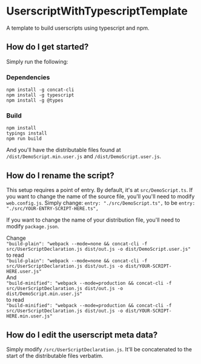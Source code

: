# UserscriptWithTypescriptTemplate
A template to build userscripts using typescript and npm.

## How do I get started?

Simply run the following:

### Dependencies

`npm install -g concat-cli`  
`npm install -g typescript`  
`npm install -g @types`  

### Build

`npm install`  
`typings install`  
`npm run build`   

And you'll have the distributable files found at `/dist/DemoScript.min.user.js` and `/dist/DemoScript.user.js`.

## How do I rename the script?

This setup requires a point of entry. By default, it's at `src/DemoScript.ts`. 
If you want to change the name of the source file, you'll you'll need to modify `web.config.js`. 
Simply change: `entry: "./src/DemoScript.ts",` to be `entry: "./src/YOUR-ENTRY-SCRIPT-HERE.ts",`

If you want to change the name of your distribution file, you'll need to modify `package.json`.

Change  
`"build-plain": "webpack --mode=none && concat-cli -f src/UserScriptDeclaration.js dist/out.js -o dist/DemoScript.user.js"`  
to read   
`"build-plain": "webpack --mode=none && concat-cli -f src/UserScriptDeclaration.js dist/out.js -o dist/YOUR-SCRIPT-HERE.user.js"`  
And  
`"build-minified": "webpack --mode=production && concat-cli -f src/UserScriptDeclaration.js dist/out.js -o dist/DemoScript.min.user.js"`  
to read  
`"build-minified": "webpack --mode=production && concat-cli -f src/UserScriptDeclaration.js dist/out.js -o dist/YOUR-SCRIPT-HERE.min.user.js"`  

## How do I edit the userscript meta data? 

Simply modify `/src/UserScriptDeclaration.js`. It'll be concatenated to the start of the distributable files verbatim.
